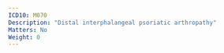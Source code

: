 ```yaml
---
ICD10: M070
Description: "Distal interphalangeal psoriatic arthropathy"
Matters: No
Weight: 0
---
```


